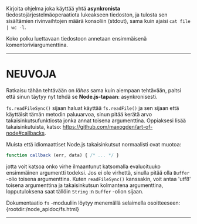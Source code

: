 Kirjoita ohjelma joka käyttää yhtä **asynkronista** tiedostojärjestelmäoperaatiota lukeakseen tiedoston, ja tulosta sen sisältämien rivinvaihtojen määrä konsoliin (stdout), sama kuin ajaisi `cat file | wc -l`.

Koko polku luettavaan tiedostoon annetaan ensimmäisenä komentoriviargumenttina. 

----------------------------------------------------------------------
# NEUVOJA

Ratkaisu tähän tehtävään on *lähes* sama kuin aiempaan tehtävään, paitsi että sinun täytyy nyt tehdä se **Node.js-tapaan**: asynkronisesti. 

`fs.readFileSync()` sijaan haluat käyttää `fs.readFile()` ja sen sijaan että käyttäisit tämän metodin paluuarvoa, sinun pitää kerätä arvo takaisinkutsufunktiosta jonka annat toisena argumenttina. Oppiaksesi lisää takaisinkutuista, katso: https://github.com/maxogden/art-of-node#callbacks.

Muista että idiomaattiset Node.js takaisinkutsut normaalisti ovat muotoa:

```js
function callback (err, data) { /* ... */ }
```

jotta voit katsoa onko virhe ilmaantunut katsomalla evaluoituuko ensimmäinen argumentti todeksi. Jos ei ole virhettä, sinulla pitää olla `Buffer` -olio toisena argumenttina. Kuten `readFileSync()` kanssakin, voit antaa 'utf8' toisena argumenttina ja takaisinkutsun kolmantena argumenttina, lopputuloksena saat tällöin `String` :n `Buffer` -olion sijaan. 

Dokumentaatio `fs` -moduuliin löytyy menemällä selaimella osoitteeseen:
  {rootdir:/node_apidoc/fs.html}

----------------------------------------------------------------------

